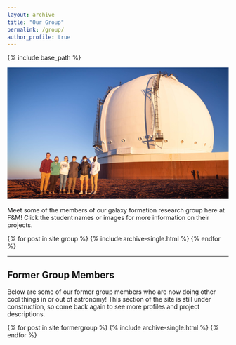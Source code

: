 ```yaml
---
layout: archive
title: "Our Group"
permalink: /group/
author_profile: true
---
```


{% include base_path %}

![Members of our group visit the W. M. Keck Observatory](../images/trainor-group-700.jpg)

Meet some of the members of our galaxy formation research group here at F&M! Click the student names or images for more information on their projects.

{% for post in site.group %}
  {% include archive-single.html %}
{% endfor %}

***

## Former Group Members

Below are some of our former group members who are now doing other cool things in or out of astronomy! This section of the site is still under construction, so come back again to see more profiles and project descriptions.


{% for post in site.formergroup %}
  {% include archive-single.html %}
{% endfor %}
